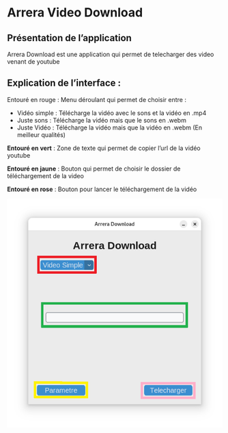 # Arrera Video Download

## Présentation de l’application

Arrera Download est une application qui permet de telecharger des video venant de youtube

## Explication de l’interface : 

Entouré en rouge : Menu déroulant qui permet de choisir entre : 
- Vidéo simple : Télécharge la vidéo  avec le sons et la vidéo en .mp4
- Juste sons : Télécharge la vidéo mais que le sons en .webm
- Juste Vidéo : Télécharge la vidéo mais que la vidéo en .webm (En meilleur qualités)

**Entouré en vert** : Zone de texte qui permet de copier l’url de la vidéo youtube

**Entouré en jaune** : Bouton qui permet de choisir le dossier de téléchargement de la video 

**Entouré en rose** : Bouton pour lancer le téléchargement de la vidéo

![Image Interface](https://github.com/Arrera-Software/Arrera-VideoDownload/blob/main/image/docs/img-gui.png)